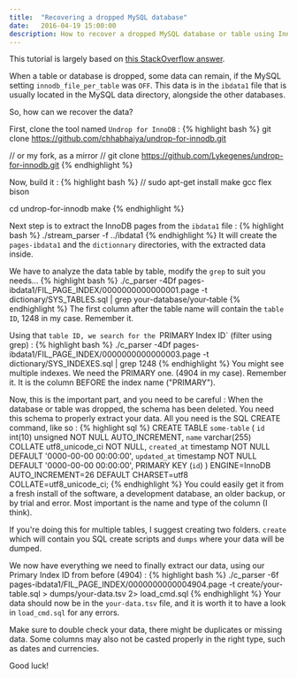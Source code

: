 ```yaml
---
title:  "Recovering a dropped MySQL database"
date:   2016-04-19 15:00:00
description: How to recover a dropped MySQL database or table using InnoDB
---
```



This tutorial is largely based on [this StackOverflow answer](http://dba.stackexchange.com/a/72760/62007).

When a table or database is dropped, some data can remain, if the MySQL setting `innodb_file_per_table` was `OFF`. This data is in the `ibdata1` file that is usually located in the MySQL data directory, alongside the other databases.

So, how can we recover the data?

First, clone the tool named `Undrop for InnoDB` :
{% highlight bash %}
git clone https://github.com/chhabhaiya/undrop-for-innodb.git

// or my fork, as a mirror
// git clone https://github.com/Lykegenes/undrop-for-innodb.git
{% endhighlight %}

Now, build it :
{% highlight bash %}
// sudo apt-get install make gcc flex bison

cd undrop-for-innodb
make
{% endhighlight %}

Next step is to extract the InnoDB pages from the `ibdata1` file :
{% highlight bash %}
./stream_parser -f ../ibdata1
{% endhighlight %}
It will create the `pages-ibdata1` and the `dictionnary` directories, with the extracted data inside.

We have to analyze the data table by table, modify the `grep` to suit you needs...
{% highlight bash %}
./c_parser -4Df pages-ibdata1/FIL_PAGE_INDEX/0000000000000001.page -t dictionary/SYS_TABLES.sql | grep your-database/your-table
{% endhighlight %}
The first column after the table name will contain the `table ID`, 1248 in my case. Remember it.

Using that `table ID, we search for the `PRIMARY Index ID` (filter using grep) :
{% highlight bash %}
./c_parser -4Df pages-ibdata1/FIL_PAGE_INDEX/0000000000000003.page -t dictionary/SYS_INDEXES.sql | grep 1248
{% endhighlight %}
You might see multiple indexes. We need the PRIMARY one. (4904 in my case). Remember it.
It is the column BEFORE the index name ("PRIMARY").

Now, this is the important part, and you need to be careful :
When the database or table was dropped, the schema has been deleted. You need this schema to properly extract your data. All you need is the SQL CREATE command, like so :
{% highlight sql %}
CREATE TABLE `some-table` (
 `id` int(10) unsigned NOT NULL AUTO_INCREMENT,
 `name` varchar(255) COLLATE utf8_unicode_ci NOT NULL,
 `created_at` timestamp NOT NULL DEFAULT '0000-00-00 00:00:00',
 `updated_at` timestamp NOT NULL DEFAULT '0000-00-00 00:00:00',
 PRIMARY KEY (`id`)
) ENGINE=InnoDB AUTO_INCREMENT=26 DEFAULT CHARSET=utf8 COLLATE=utf8_unicode_ci;
{% endhighlight %}
You could easily get it from a fresh install of the software, a development database, an older backup, or by trial and error. Most important is the name and type of the column (I think).

If you're doing this for multiple tables, I suggest creating two folders. `create` which will contain you SQL create scripts and `dumps` where your data will be dumped.

We now have everything we need to finally extract our data, using our Primary Index ID from before (4904) :
{% highlight bash %}
./c_parser -6f pages-ibdata1/FIL_PAGE_INDEX/0000000000004904.page -t create/your-table.sql > dumps/your-data.tsv 2> load_cmd.sql
{% endhighlight %}
Your data should now be in the `your-data.tsv` file, and it is worth it to have a look in `load_cmd.sql` for any errors.


Make sure to double check your data, there might be duplicates or missing data. Some columns may also not be casted properly in the right type, such as dates and currencies.

Good luck!
